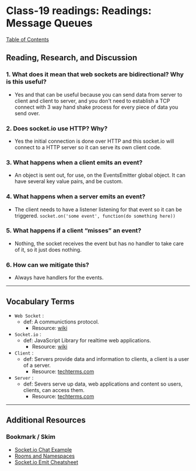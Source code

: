 # Class-19 readings: Readings: Message Queues

[Table of Contents](../README.md)  

## Reading, Research, and Discussion

### 1. What does it mean that web sockets are bidirectional? Why is this useful?

- Yes and that can be useful because you can send data from server to client and client to server, and you don't need to establish a TCP connect with 3 way hand shake process for every piece of data you send over.

### 2. Does socket.io use HTTP? Why?

- Yes the initial connection is done over HTTP and this socket.io will connect to a HTTP server so it can serve its own client code.  

### 3. What happens when a client emits an event?

- An object is sent out, for use, on the EventsEmitter global object. It can have several key value pairs, and be custom.  

### 4. What happens when a server emits an event?

- The client needs to have a listener listening for that event so it can be triggered. `socket.on('some event', function(do something here))`  

### 5. What happens if a client “misses” an event?

- Nothing, the socket receives the event but has no handler to take care of it, so it just does nothing.  

### 6. How can we mitigate this?

- Always have handlers for the events. 

---

## Vocabulary Terms  

- `Web Socket` :  
  - def: A communictions protocol.
    - Resource: [wiki](https://en.wikipedia.org/wiki/WebSocket)  
- `Socket.io` :  
  - def: JavaScript Library for realtime web applications.  
    - Resource: [wiki](https://en.wikipedia.org/wiki/Socket.IO)  
- `Client` :  
  - def: Servers provide data and information to clients, a client is a user of a server.
    - Resource: [techterms.com](https://techterms.com/definition/client)  
- `Server` :  
  - def: Severs serve up data, web applications and content so users, clients, can access them.  
    - Resource: [techterms.com](https://techterms.com/definition/server)  

---

## Additional Resources  

### Bookmark / Skim

- [Socket.io Chat Example](https://socket.io/get-started/chat/)  
- [Rooms and Namespaces](https://socket.io/docs/rooms/)  
- [Socket.io Emit Cheatsheet](https://socket.io/docs/emit-cheatsheet/)
